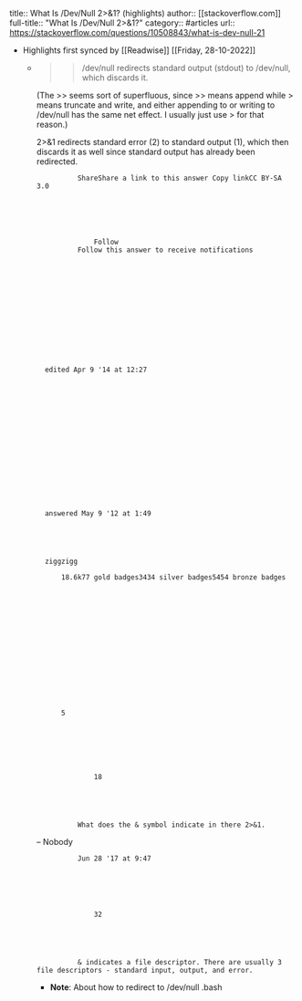 title:: What Is /Dev/Null 2>&1? (highlights)
author:: [[stackoverflow.com]]
full-title:: "What Is /Dev/Null 2>&1?"
category:: #articles
url:: https://stackoverflow.com/questions/10508843/what-is-dev-null-21

- Highlights first synced by [[Readwise]] [[Friday, 28-10-2022]]
	- >> /dev/null redirects standard output (stdout) to /dev/null, which discards it.
	  
	  (The >> seems sort of superfluous, since >> means append while > means truncate and write, and either appending to or writing to /dev/null has the same net effect. I usually just use > for that reason.)
	  
	  2>&1 redirects standard error (2) to standard output (1), which then discards it as well since standard output has already been redirected.
	    
	    
	        
	            
	            
	                
	  
	  
	  
	    
	  
	            
	                ShareShare a link to this answer Copy linkCC BY-SA 3.0
	            
	  
	  
	  
	            
	                
	                    Follow
	                Follow this answer to receive notifications
	            
	  
	  
	  
	  
	  
	  
	    
	    
	  
	            
	            
	  
	    
	        edited Apr 9 '14 at 12:27
	    
	    
	        
	    
	    
	        
	        
	            
	        
	    
	  
	            
	  
	  
	            
	                
	    
	        answered May 9 '12 at 1:49
	    
	    
	        
	    
	    
	        ziggzigg
	        
	            18.6k77 gold badges3434 silver badges5454 bronze badges
	        
	    
	  
	  
	  
	            
	        
	        
	    
	    
	    
	  
	  
	  
	  
	  
	            5 
	    
	        
	            
	  
	                        
	        
	            
	                    18
	            
	        
	        
	            
	                
	                What does the & symbol indicate in there 2>&1.
	                
	              
	  – Nobody
	                
	                Jun 28 '17 at 9:47
	            
	        
	    
	    
	        
	            
	                    32
	            
	        
	        
	            
	                
	                & indicates a file descriptor. There are usually 3 file descriptors - standard input, output, and error.
		- **Note**: About how to redirect to /dev/null .bash
